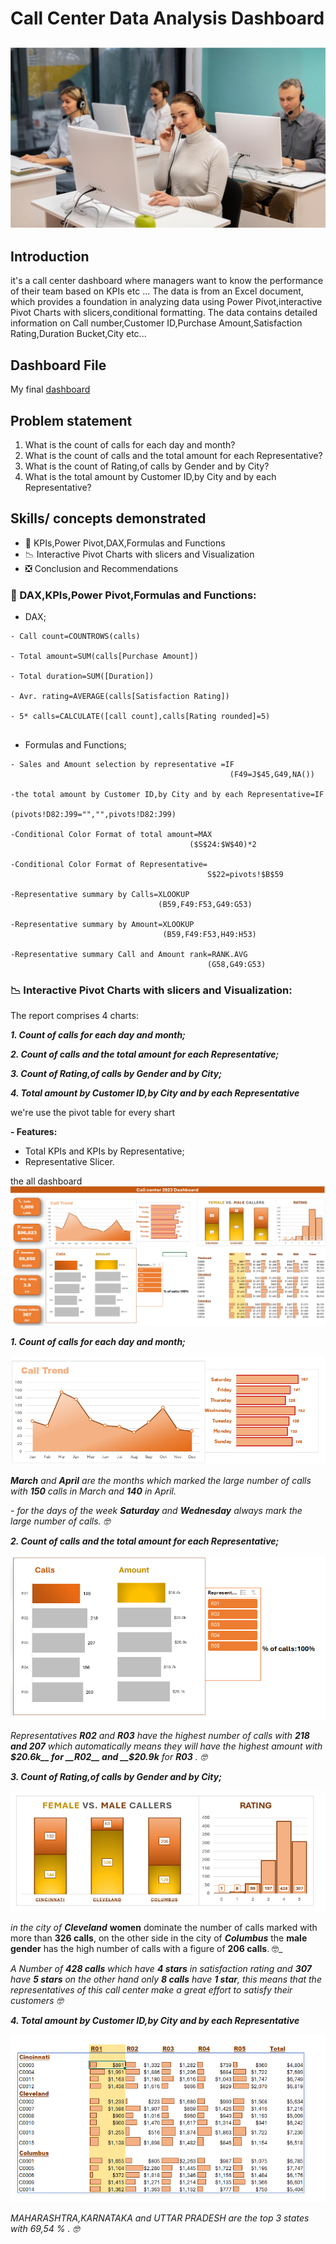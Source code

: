 # Call Center Data Analysis Dashboard
![](call.png)
--

## Introduction
it's a call center dashboard where managers want to know the performance of their team based on KPIs etc ...
The data is from an Excel document, which provides a foundation in analyzing data using Power Pivot,interactive Pivot Charts with slicers,conditional formatting. The data contains detailed information on Call number,Customer ID,Purchase Amount,Satisfaction Rating,Duration Bucket,City etc...

## Dashboard File
My final [dashboard](https://github.com/Othmane-data/Call-Center-Data-Analysis-Report-by-Excel/blob/main/Call-Center-data-excel-portfolio-project.xlsx)

## Problem statement
1. What is the count of calls for each day and month?
2. What is the count of calls and the total amount for each Representative?
3. What is the count of Rating,of calls by Gender and by City?
4. What is the total amount by Customer ID,by City and by each Representative?

## Skills/ concepts demonstrated
- 🧮 KPIs,Power Pivot,DAX,Formulas and Functions
- 📉 Interactive Pivot Charts with slicers and Visualization
- ❎ Conclusion and Recommendations


### 🧮 DAX,KPIs,Power Pivot,Formulas and Functions:

- DAX;
```
- Call count=COUNTROWS(calls)

- Total amount=SUM(calls[Purchase Amount])

- Total duration=SUM([Duration])

- Avr. rating=AVERAGE(calls[Satisfaction Rating])

- 5* calls=CALCULATE([call count],calls[Rating rounded]=5)
  
```
  
- Formulas and Functions;
```
- Sales and Amount selection by representative =IF
                                                 (F49=J$45,G49,NA())

-the total amount by Customer ID,by City and by each Representative=IF
                                             (pivots!D82:J99="","",pivots!D82:J99)

-Conditional Color Format of total amount=MAX
                                        ($S$24:$W$40)*2

-Conditional Color Format of Representative=
                                            S$22=pivots!$B$59

-Representative summary by Calls=XLOOKUP
                                 (B59,F49:F53,G49:G53)

-Representative summary by Amount=XLOOKUP
                                  (B59,F49:F53,H49:H53)

-Representative summary Call and Amount rank=RANK.AVG
                                            (G58,G49:G53)

```

### 📉 Interactive Pivot Charts with slicers and Visualization:
The report comprises 4 charts:

___1. Count of calls for each day and month;___

___2. Count of calls and the total amount for each Representative;___

___3. Count of Rating,of calls by Gender and by City;___

___4. Total amount by Customer ID,by City and by each Representative___

we're use the pivot table for every shart

__- Features:__
- Total KPIs and KPIs by Representative;
- Representative Slicer.

the all dashboard ![](call-center.PNG)


___1. Count of calls for each day and month;___

![](CALLTREND.PNG)

____March___ and ___April___ are the months which marked the large number of calls with ___150___ calls in March and ___140___ in April._

_- for the days of the week ___Saturday___ and ___Wednesday___ always mark the large number of calls. 🤓_

___2. Count of calls and the total amount for each Representative;___

![](CALLS-AMOUNT.PNG)

_Representatives ___R02___ and ___R03___ have the highest number of calls with ___218 and 207___ which automatically means they will have the highest amount with __$20.6k__ for __R02__ and __$20.9k__ for __R03__ . 🤓_

___3. Count of Rating,of calls by Gender and by City;___

![](RATING.PNG)

_in the city of __Cleveland___ __women__ dominate the number of calls marked with more than __326 calls__, on the other side in the city of ___Columbus___ the __male gender__ has the high number of calls with a figure of __206 calls__. 🤓_

_A Number of __428 calls__ which have __4 stars__ in satisfaction rating and __307__ have __5 stars__ on the other hand only __8 calls__ have __1 star__, this means that the representatives of this call center make a great effort to satisfy their customers 🤓_

___4. Total amount by Customer ID,by City and by each Representative___

![](TABLE.PNG)

_MAHARASHTRA,KARNATAKA and UTTAR PRADESH are the top 3 states with 69,54 % . 🤓_

